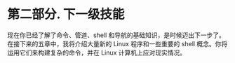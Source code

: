 # 第二部分. 下一级技能

现在你已经了解了命令、管道、shell 和导航的基础知识，是时候迈出下一步了。在接下来的五章中，我将介绍大量新的 Linux 程序和一些重要的 shell 概念。你将运用它们来构建复杂的命令，并在 Linux 计算机上应对现实情况。
